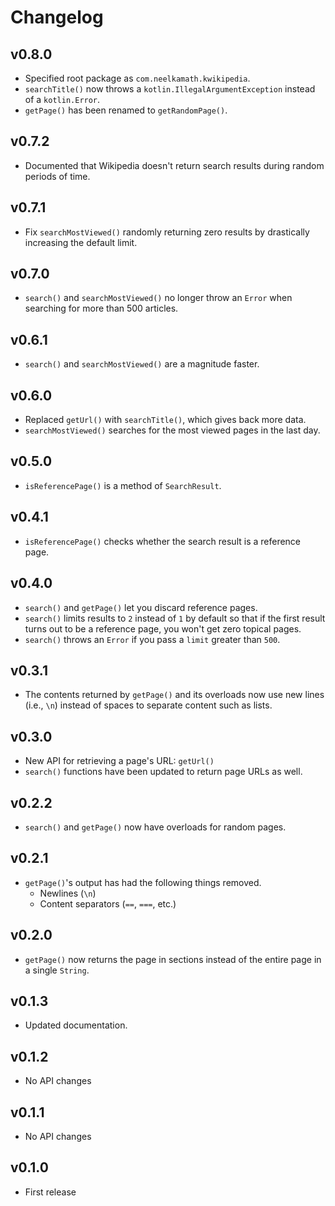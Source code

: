# Changelog

## v0.8.0

- Specified root package as `com.neelkamath.kwikipedia`.
- `searchTitle()` now throws a `kotlin.IllegalArgumentException` instead of a `kotlin.Error`.
- `getPage()` has been renamed to `getRandomPage()`.

## v0.7.2

- Documented that Wikipedia doesn't return search results during random periods of time.

## v0.7.1

- Fix `searchMostViewed()` randomly returning zero results by drastically increasing the default limit.

## v0.7.0

- `search()` and `searchMostViewed()` no longer throw an `Error` when searching for more than 500 articles.

## v0.6.1

- `search()` and `searchMostViewed()` are a magnitude faster.

## v0.6.0

- Replaced `getUrl()` with `searchTitle()`, which gives back more data.
- `searchMostViewed()` searches for the most viewed pages in the last day.

## v0.5.0

- `isReferencePage()` is a method of `SearchResult`.

## v0.4.1

- `isReferencePage()` checks whether the search result is a reference page.

## v0.4.0

- `search()` and `getPage()` let you discard reference pages.
- `search()` limits results to `2` instead of `1` by default so that if the first result turns out to be a reference page, you won't get zero topical pages.
- `search()` throws an `Error` if you pass a `limit` greater than `500`.

## v0.3.1

- The contents returned by `getPage()` and its overloads now use new lines (i.e., `\n`) instead of spaces to separate content such as lists.

## v0.3.0

- New API for retrieving a page's URL: `getUrl()`
- `search()` functions have been updated to return page URLs as well.

## v0.2.2

- `search()` and `getPage()` now have overloads for random pages.

## v0.2.1

- `getPage()`'s output has had the following things removed.
    - Newlines (`\n`)
    - Content separators (`==`, `===`, etc.)

## v0.2.0

- `getPage()` now returns the page in sections instead of the entire page in a single `String`.

## v0.1.3

- Updated documentation.

## v0.1.2

- No API changes

## v0.1.1

- No API changes

## v0.1.0

- First release
